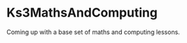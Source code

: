 Ks3MathsAndComputing
====================

Coming up with a base set of maths and computing lessons.
